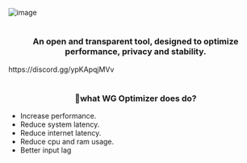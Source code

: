 ![image](https://user-images.githubusercontent.com/132106663/235265368-002b8b5b-5624-493f-94df-d3eba55338a2.png)
<h1 align="center"></h1>
<h3 align="center">An open and transparent tool, designed to optimize performance, privacy and stability.
</h3>
https://discord.gg/ypKApqjMVv

<h1 align="center"></h1>
<h3 align="center">🤔what WG Optimizer does do?</h3>

- Increase performance.
- Reduce system latency.
- Reduce internet latency.
- Reduce cpu and ram usage.
- Better input lag
